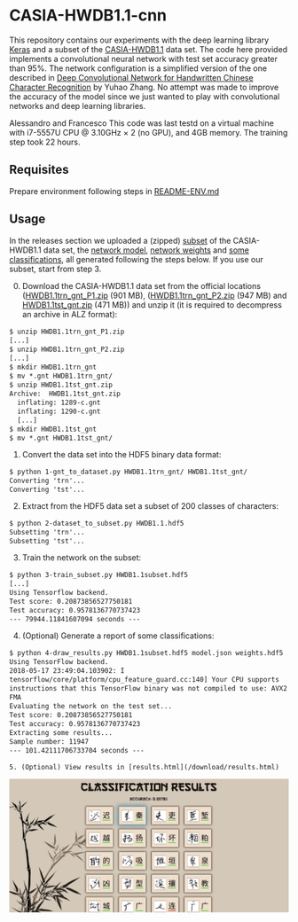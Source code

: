 # CASIA-HWDB1.1-cnn
This repository contains our experiments with the deep learning library [Keras](http://keras.io/) and a subset of the [CASIA-HWDB1.1](http://www.nlpr.ia.ac.cn/databases/handwriting/Home.html) data set. The code here provided implements a convolutional neural network with test set accuracy greater than 95%. The network configuration is a simplified version of the one described in [Deep Convolutional Network for Handwritten Chinese Character Recognition](http://yuhao.im/files/Zhang_CNNChar.pdf) by Yuhao Zhang. No attempt was made to improve the accuracy of the model since we just wanted to play with convolutional networks and deep learning libraries.

Alessandro and Francesco
This code was last testd on a virtual machine with i7-5557U CPU @ 3.10GHz × 2 (no GPU), and 4GB memory.
The training step took 22 hours.
## Requisites
Prepare environment following steps in [README-ENV.md](/README-ENV.md)

## Usage
In the releases section we uploaded a (zipped) [subset](/download/HWDB1.1subset.hdf5.zip) of the CASIA-HWDB1.1 data set, the [network model](/download/model.json), [network weights](/download/weights.hdf5) and [some classifications](/download/results.html), all generated following the steps below. If you use our subset, start from step 3.

0. Download the CASIA-HWDB1.1 data set from the official locations ([HWDB1.1trn_gnt_P1.zip](http://www.nlpr.ia.ac.cn/databases/Download/feature_data/HWDB1.1trn_gnt_P1.zip) (901 MB), ([HWDB1.1trn_gnt_P2.zip](http://www.nlpr.ia.ac.cn/databases/Download/feature_data/HWDB1.1trn_gnt_P2.zip) (947 MB) and [HWDB1.1tst_gnt.zip](http://www.nlpr.ia.ac.cn/databases/Download/feature_data/HWDB1.1tst_gnt.zip) (471 MB)) and unzip it (it is required to decompress an archive in ALZ format):
```
$ unzip HWDB1.1trn_gnt_P1.zip
[...]
$ unzip HWDB1.1trn_gnt_P2.zip
[...]
$ mkdir HWDB1.1trn_gnt
$ mv *.gnt HWDB1.1trn_gnt/
$ unzip HWDB1.1tst_gnt.zip
Archive:  HWDB1.1tst_gnt.zip
  inflating: 1289-c.gnt
  inflating: 1290-c.gnt
  [...]
$ mkdir HWDB1.1tst_gnt
$ mv *.gnt HWDB1.1tst_gnt/
```
1. Convert the data set into the HDF5 binary data format:
```
$ python 1-gnt_to_dataset.py HWDB1.1trn_gnt/ HWDB1.1tst_gnt/
Converting 'trn'...
Converting 'tst'...
```
2. Extract from the HDF5 data set a subset of 200 classes of characters:
```
$ python 2-dataset_to_subset.py HWDB1.1.hdf5
Subsetting 'trn'...
Subsetting 'tst'...
```
3. Train the network on the subset:
```
$ python 3-train_subset.py HWDB1.1subset.hdf5
[...]
Using Tensorflow backend.
Test score: 0.20873856527750181
Test accuracy: 0.9578136770737423
--- 79944.11841607094 seconds ---
```
4. (Optional) Generate a report of some classifications:
```
$ python 4-draw_results.py HWDB1.1subset.hdf5 model.json weights.hdf5
Using TensorFlow backend.
2018-05-17 23:49:04.103902: I tensorflow/core/platform/cpu_feature_guard.cc:140] Your CPU supports instructions that this TensorFlow binary was not compiled to use: AVX2 FMA
Evaluating the network on the test set...
Test score: 0.20873856527750181
Test accuracy: 0.9578136770737423
Extracting some results...
Sample number: 11947
--- 101.42111706733704 seconds ---
```
```
5. (Optional) View results in [results.html](/download/results.html)
```
<img src="/download/results.png" alt="Results"/>